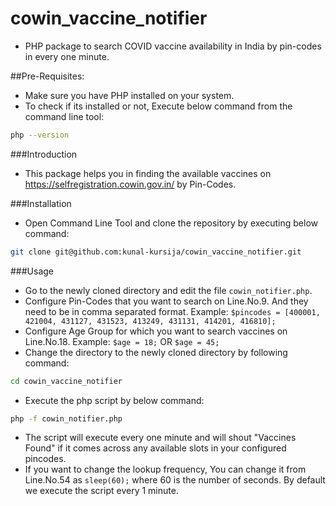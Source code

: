 # cowin_vaccine_notifier
- PHP package to search COVID vaccine availability in India by pin-codes in every one minute.

##Pre-Requisites:
- Make sure you have PHP installed on your system.
- To check if its installed or not, Execute below command from the command line tool:
```bash
php --version
```

###Introduction
- This package helps you in finding the available vaccines on https://selfregistration.cowin.gov.in/ by Pin-Codes.
 
###Installation
- Open Command Line Tool and clone the repository by executing below command:
```bash
git clone git@github.com:kunal-kursija/cowin_vaccine_notifier.git
```

###Usage
- Go to the newly cloned directory and edit the file `cowin_notifier.php`.
- Configure Pin-Codes that you want to search on Line.No.9. And they need to be in comma separated format.
  Example: `$pincodes = [400001, 421004, 431127, 431523, 413249, 431131, 414201, 416810];`
- Configure Age Group for which you want to search vaccines on Line.No.18.
  Example:  `$age = 18;` OR `$age = 45;`
- Change the directory to the newly cloned directory by following command:
```bash
cd cowin_vaccine_notifier
```
- Execute the php script by below command:
```bash
php -f cowin_notifier.php
```

- The script will execute every one minute and will shout "Vaccines Found" if it comes across any available slots in your configured pincodes.
- If you want to change the lookup frequency, You can change it from Line.No.54 as `sleep(60);` where 60 is the number of seconds. By default we execute the script every 1 minute.
